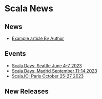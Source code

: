 # Scala News


## News

[//]: # (Add to this list any link to news you want included in markdown format with description in square brackets followed by URL in normal brackets)

- [Example article By Author](https://www.softinio.com)



## Events 

[//]: # (Add to this list any link to an upcoming scala related event like a conference or meetup you want included in markdown format with description in square brackets followed by URL in normal brackets)

- [Scala Days: Seattle June 4-7 2023](https://scaladays.org/)
- [Scala Days: Madrid September 11-14 2023](https://scaladays.org/)
- [Scala.IO: Paris October 25-27 2023](https://scala.io/)


## New Releases

[//]: # (Add to this list any link to new package release changelog you want included in markdown format with description in square brackets followed by URL in normal brackets)


